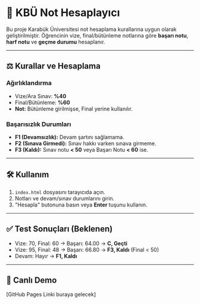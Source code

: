 # 📘 KBÜ Not Hesaplayıcı

Bu proje Karabük Üniversitesi not hesaplama kurallarına uygun olarak geliştirilmiştir. Öğrencinin vize, final/bütünleme notlarına göre **başarı notu**, **harf notu** ve **geçme durumu** hesaplanır.

---

## ⚖️ Kurallar ve Hesaplama

### Ağırlıklandırma
* Vize/Ara Sınav: **%40**
* Final/Bütünleme: **%60**
* **Not:** Bütünleme girilmişse, Final yerine kullanılır.

### Başarısızlık Durumları
* **F1 (Devamsızlık):** Devam şartını sağlamama.
* **F2 (Sınava Girmedi):** Sınav hakkı varken sınava girmeme.
* **F3 (Kaldı):** Sınav notu **< 50** veya Başarı Notu **< 60** ise.

---

## 🛠️ Kullanım

1.  `index.html` dosyasını tarayıcıda açın.
2.  Notları ve devam/sınav durumlarını girin.
3.  "Hesapla" butonuna basın veya **Enter** tuşunu kullanın.

---

## ✅ Test Sonuçları (Beklenen)

* Vize: 70, Final: 60 → Başarı: 64.00 → **C, Geçti**
* Vize: 95, Final: 48 → Başarı: 66.80 → **F3, Kaldı** (Final < 50)
* Devam: Hayır → **F1, Kaldı**

---

## 🔗 Canlı Demo

[GitHub Pages Linki buraya gelecek]